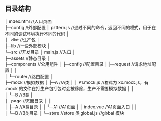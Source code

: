 ## 目录结构

│  index.html			//入口页面
│  
├─config				//外部配置
│      pattern.js		//通过不同的命令，返回不同的模式，用于在不同的调试环境执行不同的代码
│      
├─dist					//生产包
│          
├─lib					//一些外部模块
│         
└─src					//开发目录
    │  main.js			//入口
    │  
    ├─assets			//静态目录
    │      
    ├─components		//公用组件
	│
    ├─config			//配置目录
    │  ├─request		//请求地址配置
    │  │      
    │  └─router			//路由配置
    │          
    ├─mock				//模拟数据
    │  ├─A				//A类
    │  │  	A1.mock.js		//格式为 xx.mock.js，有 .mock 的文件在打生产包打包时会被移除，生产不需要模拟数据
    │  │      
    │  └─B				//B类
    │          
    ├─page				//页面目录
    │  │  
    │  ├─A				//A类目录
    │  │  └─A1			//A1页面
    │  │          index.vue		//A1页面入口
    │  │          
    │  └─B				//B类目录
	│
    └─store				//store 类
            global.js	//global 模块
            


